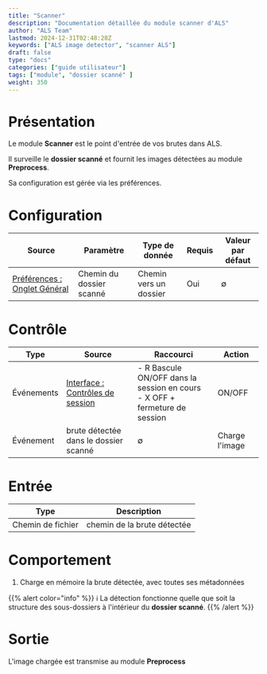```yaml
---
title: "Scanner"
description: "Documentation détaillée du module scanner d'ALS"
author: "ALS Team"
lastmod: 2024-12-31T02:48:28Z
keywords: ["ALS image detector", "scanner ALS"]
draft: false
type: "docs"
categories: ["guide utilisateur"] 
tags: ["module", "dossier scanné" ]
weight: 350
---
```


# Présentation

Le module **Scanner** est le point d'entrée de vos brutes dans ALS.

Il surveille le **dossier scanné** et fournit les images détectées au module **Preprocess**.

Sa configuration est gérée via les préférences.

# Configuration

| Source                                                                            | Paramètre                | Type de donnée           | Requis | Valeur par défaut |
|-----------------------------------------------------------------------------------|--------------------------|---------------------------| ------- | --------------- |
| [Préférences : Onglet Général](../../userguide/preferences/general/#scan-folder) | Chemin du dossier scanné | Chemin vers un dossier | Oui     | ∅              |  


# Contrôle

| Type   | Source                                                                   | Raccourci                                                                                                                                      | Action      |
|--------|--------------------------------------------------------------------------|------------------------------------------------------------------------------------------------------------------------------------------------|-------------|
| Événements | [Interface : Contrôles de session](../../userguide/ui/controls/#session-controls) | - <span class="als-ks">R</span> Bascule ON/OFF dans la session en cours<br> - <span class="als-ks">X</span> OFF + fermeture de session | ON/OFF      |
| Événement  | brute détectée dans le dossier scanné                                   | ∅                                                                                                                                              | Charge l'image  |

# Entrée

| Type              | Description                 |
|-------------------|-----------------------------|
| Chemin de fichier | chemin de la brute détectée |


# Comportement

1. Charge en mémoire la brute détectée, avec toutes ses métadonnées

{{% alert color="info" %}}
ℹ️ La détection fonctionne quelle que soit la structure des sous-dossiers à l'intérieur du **dossier scanné**.
{{% /alert %}}

# Sortie

L'image chargée est transmise au module **Preprocess** 